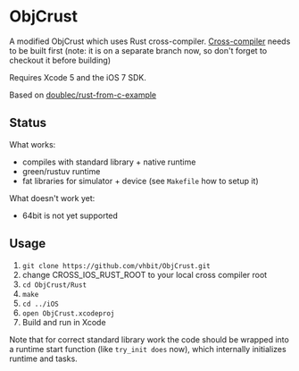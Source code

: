 # ObjCrust

A modified ObjCrust which uses Rust
cross-compiler. [Cross-compiler](https://github.com/vhbit/Rust/tree/ios)
needs to be built first (note: it is on a separate branch now, so
don't forget to checkout it before building)

Requires Xcode 5 and the iOS 7 SDK.

Based on [doublec/rust-from-c-example](https://github.com/doublec/rust-from-c-example)

## Status

What works:

- compiles with standard library + native runtime
- green/rustuv runtime
- fat libraries for simulator + device (see `Makefile` how to setup it)
 
What doesn't work yet:

- 64bit is not yet supported

## Usage

1. `git clone https://github.com/vhbit/ObjCrust.git`
2. change CROSS_IOS_RUST_ROOT to your local cross compiler root
3. `cd ObjCrust/Rust`
4. `make`
5. `cd ../iOS`
6. `open ObjCrust.xcodeproj`
7. Build and run in Xcode

Note that for correct standard library work the code should be wrapped
into a runtime start function (like `try_init does` now), which
internally initializes runtime and tasks.
